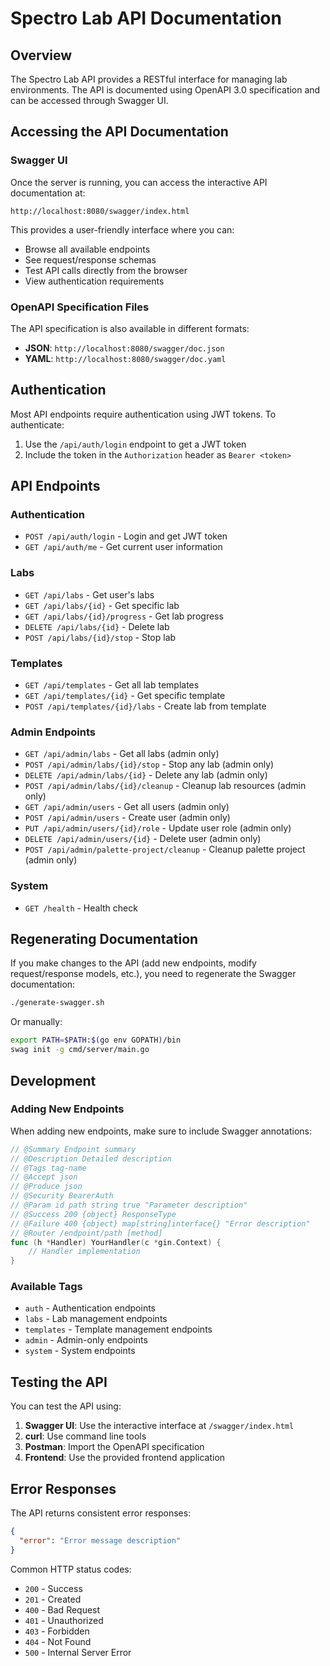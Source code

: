 # Spectro Lab API Documentation

## Overview

The Spectro Lab API provides a RESTful interface for managing lab environments. The API is documented using OpenAPI 3.0 specification and can be accessed through Swagger UI.

## Accessing the API Documentation

### Swagger UI

Once the server is running, you can access the interactive API documentation at:

```
http://localhost:8080/swagger/index.html
```

This provides a user-friendly interface where you can:
- Browse all available endpoints
- See request/response schemas
- Test API calls directly from the browser
- View authentication requirements

### OpenAPI Specification Files

The API specification is also available in different formats:

- **JSON**: `http://localhost:8080/swagger/doc.json`
- **YAML**: `http://localhost:8080/swagger/doc.yaml`

## Authentication

Most API endpoints require authentication using JWT tokens. To authenticate:

1. Use the `/api/auth/login` endpoint to get a JWT token
2. Include the token in the `Authorization` header as `Bearer <token>`

## API Endpoints

### Authentication
- `POST /api/auth/login` - Login and get JWT token
- `GET /api/auth/me` - Get current user information

### Labs
- `GET /api/labs` - Get user's labs
- `GET /api/labs/{id}` - Get specific lab
- `GET /api/labs/{id}/progress` - Get lab progress
- `DELETE /api/labs/{id}` - Delete lab
- `POST /api/labs/{id}/stop` - Stop lab

### Templates
- `GET /api/templates` - Get all lab templates
- `GET /api/templates/{id}` - Get specific template
- `POST /api/templates/{id}/labs` - Create lab from template

### Admin Endpoints
- `GET /api/admin/labs` - Get all labs (admin only)
- `POST /api/admin/labs/{id}/stop` - Stop any lab (admin only)
- `DELETE /api/admin/labs/{id}` - Delete any lab (admin only)
- `POST /api/admin/labs/{id}/cleanup` - Cleanup lab resources (admin only)
- `GET /api/admin/users` - Get all users (admin only)
- `POST /api/admin/users` - Create user (admin only)
- `PUT /api/admin/users/{id}/role` - Update user role (admin only)
- `DELETE /api/admin/users/{id}` - Delete user (admin only)
- `POST /api/admin/palette-project/cleanup` - Cleanup palette project (admin only)

### System
- `GET /health` - Health check

## Regenerating Documentation

If you make changes to the API (add new endpoints, modify request/response models, etc.), you need to regenerate the Swagger documentation:

```bash
./generate-swagger.sh
```

Or manually:

```bash
export PATH=$PATH:$(go env GOPATH)/bin
swag init -g cmd/server/main.go
```

## Development

### Adding New Endpoints

When adding new endpoints, make sure to include Swagger annotations:

```go
// @Summary Endpoint summary
// @Description Detailed description
// @Tags tag-name
// @Accept json
// @Produce json
// @Security BearerAuth
// @Param id path string true "Parameter description"
// @Success 200 {object} ResponseType
// @Failure 400 {object} map[string]interface{} "Error description"
// @Router /endpoint/path [method]
func (h *Handler) YourHandler(c *gin.Context) {
    // Handler implementation
}
```

### Available Tags

- `auth` - Authentication endpoints
- `labs` - Lab management endpoints
- `templates` - Template management endpoints
- `admin` - Admin-only endpoints
- `system` - System endpoints

## Testing the API

You can test the API using:

1. **Swagger UI**: Use the interactive interface at `/swagger/index.html`
2. **curl**: Use command line tools
3. **Postman**: Import the OpenAPI specification
4. **Frontend**: Use the provided frontend application

## Error Responses

The API returns consistent error responses:

```json
{
  "error": "Error message description"
}
```

Common HTTP status codes:
- `200` - Success
- `201` - Created
- `400` - Bad Request
- `401` - Unauthorized
- `403` - Forbidden
- `404` - Not Found
- `500` - Internal Server Error
